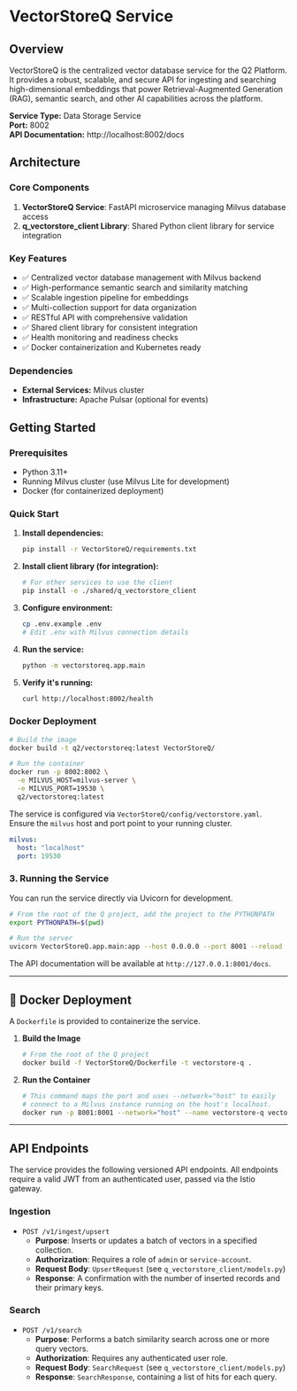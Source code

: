 # VectorStoreQ Service

## Overview

VectorStoreQ is the centralized vector database service for the Q2 Platform. It provides a robust, scalable, and secure API for ingesting and searching high-dimensional embeddings that power Retrieval-Augmented Generation (RAG), semantic search, and other AI capabilities across the platform.

**Service Type:** Data Storage Service  
**Port:** 8002  
**API Documentation:** http://localhost:8002/docs  

## Architecture

### Core Components
1. **VectorStoreQ Service**: FastAPI microservice managing Milvus database access
2. **q_vectorstore_client Library**: Shared Python client library for service integration

### Key Features
- ✅ Centralized vector database management with Milvus backend
- ✅ High-performance semantic search and similarity matching
- ✅ Scalable ingestion pipeline for embeddings
- ✅ Multi-collection support for data organization
- ✅ RESTful API with comprehensive validation
- ✅ Shared client library for consistent integration
- ✅ Health monitoring and readiness checks
- ✅ Docker containerization and Kubernetes ready

### Dependencies
- **External Services:** Milvus cluster
- **Infrastructure:** Apache Pulsar (optional for events)

## Getting Started

### Prerequisites
- Python 3.11+
- Running Milvus cluster (use Milvus Lite for development)
- Docker (for containerized deployment)

### Quick Start

1. **Install dependencies:**
   ```bash
   pip install -r VectorStoreQ/requirements.txt
   ```

2. **Install client library (for integration):**
   ```bash
   # For other services to use the client
   pip install -e ./shared/q_vectorstore_client
   ```

3. **Configure environment:**
   ```bash
   cp .env.example .env
   # Edit .env with Milvus connection details
   ```

4. **Run the service:**
   ```bash
   python -m vectorstoreq.app.main
   ```

5. **Verify it's running:**
   ```bash
   curl http://localhost:8002/health
   ```

### Docker Deployment

```bash
# Build the image
docker build -t q2/vectorstoreq:latest VectorStoreQ/

# Run the container
docker run -p 8002:8002 \
  -e MILVUS_HOST=milvus-server \
  -e MILVUS_PORT=19530 \
  q2/vectorstoreq:latest
```

The service is configured via `VectorStoreQ/config/vectorstore.yaml`. Ensure the `milvus` host and port point to your running cluster.

```yaml
milvus:
  host: "localhost"
  port: 19530
```

### 3. Running the Service

You can run the service directly via Uvicorn for development.

```bash
# From the root of the Q project, add the project to the PYTHONPATH
export PYTHONPATH=$(pwd)

# Run the server
uvicorn VectorStoreQ.app.main:app --host 0.0.0.0 --port 8001 --reload
```

The API documentation will be available at `http://127.0.0.1:8001/docs`.

---

## 🐳 Docker Deployment

A `Dockerfile` is provided to containerize the service.

1.  **Build the Image**
    ```bash
    # From the root of the Q project
    docker build -f VectorStoreQ/Dockerfile -t vectorstore-q .
    ```

2.  **Run the Container**
    ```bash
    # This command maps the port and uses --network="host" to easily
    # connect to a Milvus instance running on the host's localhost.
    docker run -p 8001:8001 --network="host" --name vectorstore-q vectorstore-q
    ```

---

## API Endpoints

The service provides the following versioned API endpoints. All endpoints require a valid JWT from an authenticated user, passed via the Istio gateway.

### Ingestion

*   `POST /v1/ingest/upsert`
    *   **Purpose**: Inserts or updates a batch of vectors in a specified collection.
    *   **Authorization**: Requires a role of `admin` or `service-account`.
    *   **Request Body**: `UpsertRequest` (see `q_vectorstore_client/models.py`)
    *   **Response**: A confirmation with the number of inserted records and their primary keys.

### Search

*   `POST /v1/search`
    *   **Purpose**: Performs a batch similarity search across one or more query vectors.
    *   **Authorization**: Requires any authenticated user role.
    *   **Request Body**: `SearchRequest` (see `q_vectorstore_client/models.py`)
    *   **Response**: `SearchResponse`, containing a list of hits for each query. 